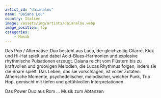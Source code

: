 ```yaml
---
artist_id: "daianalou"
name: "Daiana Lou"
country: Italien
image: /assets/img/artists/daianalou.webp
image_position: top
categories:
    - Musik
---
```

Das Pop / Alternative-Duo besteht aus Luca, der gleichzeitig Gitarre, Kick und Hi-Hat spielt und dabei Acid-Blues-Harmonien und explosive rhythmische Pulsationen erzeugt. Daiana reicht vom Flüstern bis zu kraftvollen und groovigen Melodien, die Lucas Rhythmus folgen, indem sie die Snare spielt. Das Leben, das sie vorschlagen, ist voller Zutaten: Ätherische Momente, psychedelischer, melodischer, weicher Punk, Trip Hop, gemischt mit tiefen und gefühlvollen Interpretationen.

Das Power Duo aus Rom ... Musik zum Abtanzen